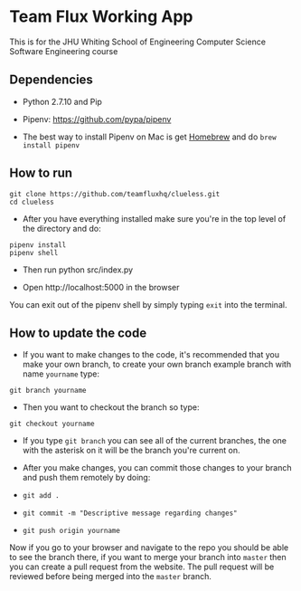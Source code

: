 # Team Flux Working App

This is for the JHU Whiting School of Engineering Computer Science Software Engineering course 
## Dependencies

-  Python 2.7.10 and Pip

- Pipenv: https://github.com/pypa/pipenv

- The best way to install Pipenv on Mac is get [Homebrew](https://brew.sh) and do `brew install pipenv`

## How to run

```
git clone https://github.com/teamfluxhq/clueless.git
cd clueless
```

- After you have everything installed make sure you're in the top level of the directory and do:

```
pipenv install
pipenv shell
```
- Then run python src/index.py

- Open http://localhost:5000 in the browser

You can exit out of the pipenv shell by simply typing `exit` into the terminal.

## How to update the code

- If you want to make changes to the code, it's recommended that you make your own branch, to create your own branch example branch with name `yourname` type:

```
git branch yourname
```

- Then you want to checkout the branch so type:

```
git checkout yourname
```

- If you type `git branch` you can see all of the current branches, the one with the asterisk on it will be the branch you're current on.

- After you make changes, you can commit those changes to your branch and push them remotely by doing:

- `git add .`

- `git commit -m "Descriptive message regarding changes"`

- `git push origin yourname`

Now if you go to your browser and navigate to the repo you should be able to see the branch there, if you want to merge your branch into `master` then you can create a pull request from the website. The pull request will be reviewed before being merged into the `master` branch.
